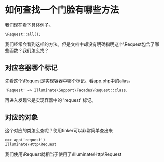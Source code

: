 # 如何查找一个门脸有哪些方法

我们现在看下具体例子。

```
\Request::all();
```

我们经常会看到这样的方法。但是文档中却没有明确指明这个\Request包含了哪些函数？我们怎么找？

## 对应容器哪个标记

先看这个\Request是实现容器中哪个标记。看app.php中的alias。

```
'Request' => Illuminate\Support\Facades\Request::class,
```

再进入发现它是实现容器中的 'request' 标记。

## 对应的对象

这个对应的类怎么查呢？使用tinker可以非常简单查出来

```
>>> app('request')
Illuminate\Http\Request
```

我们使用\Request就相当于使用了\Illuminate\Http\Request

